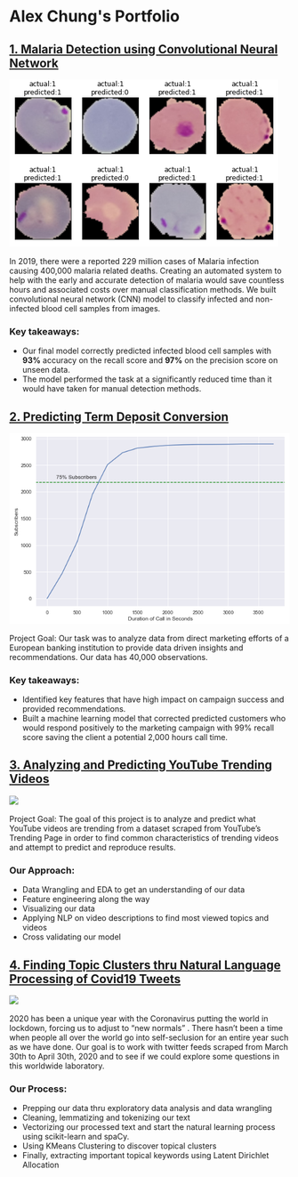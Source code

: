 # Alex Chung's Portfolio

## [1. Malaria Detection using Convolutional Neural Network](https://github.com/kre8tions/Malaria-Detection_CNN)

![](https://github.com/kre8tions/Malaria-Detection_CNN/blob/main/Malaria%20Detection.PNG)

In 2019, there were a reported 229 million cases of Malaria infection causing 400,000 malaria related deaths.  Creating an automated system to help with the early and accurate detection of malaria would save countless hours and associated costs over manual classification methods.  We built convolutional neural network (CNN) model to classify infected and non-infected blood cell samples from images.

### Key takeaways:

* Our final model correctly predicted infected blood cell samples with **93%** accuracy on the recall score and **97%** on the precision score on unseen data.
* The model performed the task at a significantly reduced time than it would have taken for manual detection methods.




## [2. Predicting Term Deposit Conversion](https://github.com/kre8tions/Apziva/blob/main/cbxr8ZpqR79rOXna/cbxr8ZpqR79rOXna.ipynb)

![](https://github.com/kre8tions/Apziva/blob/main/cbxr8ZpqR79rOXna/term-deposit-marketing.PNG)

Project Goal:  Our task was to analyze data from direct marketing efforts of a European banking institution to provide data driven insights and recommendations.  Our data has 40,000 observations.

### Key takeaways:

* Identified key features that have high impact on campaign success and provided recommendations.
* Built a machine learning model that corrected predicted customers who would respond positively to the marketing campaign with 99% recall score saving the client a potential 2,000 hours call time. 




## [3. Analyzing and Predicting YouTube Trending Videos](https://github.com/kre8tions/Analyzing-YouTube-Trending-Videos)

![](https://github.com/kre8tions/Alex_Chung_Portfolio/blob/main/Images/YouTube_Trending_Video.jpg)

Project Goal: The goal of this project is to analyze and predict what YouTube videos are trending from a dataset scraped from YouTube’s Trending Page in order to find common characteristics of trending videos and attempt to predict and reproduce results.

### Our Approach:

* Data Wrangling and EDA to get an understanding of our data
* Feature engineering along the way
* Visualizing our data
* Applying NLP on video descriptions to find most viewed topics and videos
* Cross validating our model










## [4. Finding Topic Clusters thru Natural Language Processing of Covid19 Tweets](https://github.com/kre8tions/NLP-of-Covid19-Tweets)

![](https://github.com/kre8tions/Alex_Chung_Portfolio/blob/main/Images/NLP_of_Covid19_Tweets.jpg)

2020 has been a unique year with the Coronavirus putting the world in lockdown, forcing us to adjust to “new normals” . There hasn’t been a time when people all over the world go into self-seclusion for an entire year such as we have done. Our goal is to work with twitter feeds scraped from March 30th to April 30th, 2020 and to see if we could explore some questions in this worldwide laboratory.

### Our Process:

* Prepping our data thru exploratory data analysis and data wrangling
* Cleaning, lemmatizing and tokenizing our text
* Vectorizing our processed text and start the natural learning process using scikit-learn and spaCy.
* Using KMeans Clustering to discover topical clusters
* Finally, extracting important topical keywords using Latent Dirichlet Allocation


